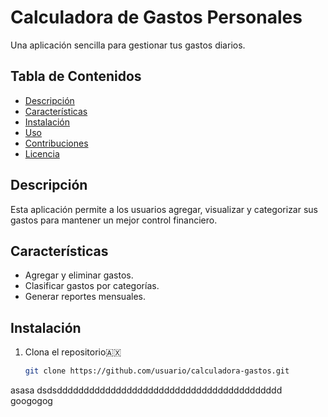 # Calculadora de Gastos Personales
Una aplicación sencilla para gestionar tus gastos diarios.

## Tabla de Contenidos
- [Descripción](#descripción)
- [Características](#características)
- [Instalación](#instalación)
- [Uso](#uso)
- [Contribuciones](#contribuciones)
- [Licencia](#licencia)

## Descripción
Esta aplicación permite a los usuarios agregar, visualizar y categorizar sus gastos para mantener un mejor control financiero.

## Características
- Agregar y eliminar gastos.
- Clasificar gastos por categorías.
- Generar reportes mensuales.

## Instalación
1. Clona el repositorio🇦🇽
   ```bash
   git clone https://github.com/usuario/calculadora-gastos.git
asasa
dsdsdddddddddddddddddddddddddddddddddddddddddd
googogog
